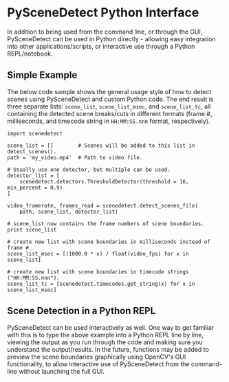 
# PySceneDetect Python Interface

In addition to being used from the command line, or through the GUI, PySceneDetect can be used in Python directly - allowing easy integration into other applications/scripts, or interactive use through a Python REPL/notebook.

## Simple Example

The below code sample shows the general usage style of how to detect scenes using PySceneDetect and custom Python code.  The end result is three separate lists:  `scene_list`, `scene_list_msec`, and `scene_list_tc`, all containing the detected scene breaks/cuts in different formats (frame #, milliseconds, and timecode string in `HH:MM:SS.nnn` format, respectively).

    import scenedetect

    scene_list = []        # Scenes will be added to this list in detect_scenes().
    path = 'my_video.mp4'  # Path to video file.

    # Usually use one detector, but multiple can be used.
    detector_list = [
        scenedetect.detectors.ThresholdDetector(threshold = 16, min_percent = 0.9)
    ]

    video_framerate, frames_read = scenedetect.detect_scenes_file(
        path, scene_list, detector_list)

    # scene_list now contains the frame numbers of scene boundaries.
    print scene_list

    # create new list with scene boundaries in milliseconds instead of frame #.
    scene_list_msec = [(1000.0 * x) / float(video_fps) for x in scene_list]

    # create new list with scene boundaries in timecode strings ("HH:MM:SS.nnn").
    scene_list_tc = [scenedetect.timecodes.get_string(x) for x in scene_list_msec]

## Scene Detection in a Python REPL

PySceneDetect can be used interactively as well.  One way to get familiar with this is to type the above example into a Python REPL line by line, viewing the output as you run through the code and making sure you understand the output/results.  In the future, functions may be added to preview the scene boundaries graphically using OpenCV's GUI functionality, to allow interactive use of PySceneDetect from the command-line without launching the full GUI.
